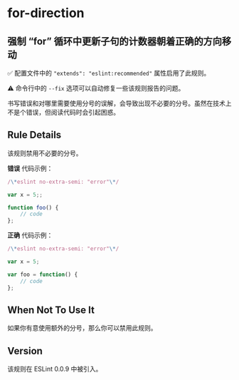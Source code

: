 # for-direction

## 强制 “for” 循环中更新子句的计数器朝着正确的方向移动

✅ 配置文件中的 `"extends": "eslint:recommended"` 属性启用了此规则。

⚠️ 命令行中的 `--fix` 选项可以自动修复一些该规则报告的问题。

书写错误和对哪里需要使用分号的误解，会导致出现不必要的分号。虽然在技术上不是个错误，但阅读代码时会引起困惑。

## Rule Details

该规则禁用不必要的分号。

**错误** 代码示例：

``` js
/\*eslint no-extra-semi: "error"\*/

var x = 5;;

function foo() {
    // code
};
```

**正确** 代码示例：

``` js
/\*eslint no-extra-semi: "error"\*/

var x = 5;

var foo = function() {
    // code
};

```

## When Not To Use It

如果你有意使用额外的分号，那么你可以禁用此规则。

## Version

该规则在 ESLint 0.0.9 中被引入。
